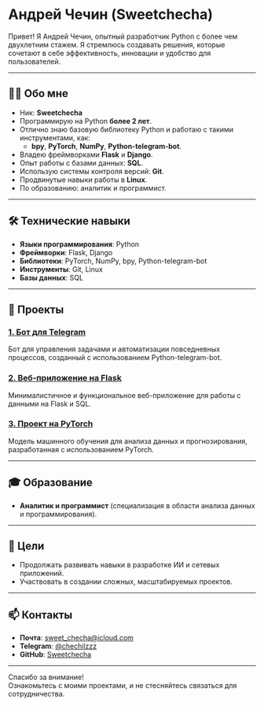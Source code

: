 # Андрей Чечин (Sweetchecha)  

Привет! Я Андрей Чечин, опытный разработчик Python с более чем двухлетним стажем. Я стремлюсь создавать решения, которые сочетают в себе эффективность, инновации и удобство для пользователей.  

---

## 🧑‍💻 Обо мне  
- Ник: **Sweetchecha**  
- Программирую на Python **более 2 лет**.  
- Отлично знаю базовую библиотеку Python и работаю с такими инструментами, как:  
  - **bpy**, **PyTorch**, **NumPy**, **Python-telegram-bot**.  
- Владею фреймворками **Flask** и **Django**.  
- Опыт работы с базами данных: **SQL**.  
- Использую системы контроля версий: **Git**.  
- Продвинутые навыки работы в **Linux**.  
- По образованию: аналитик и программист.  

---

## 🛠 Технические навыки  
- **Языки программирования**: Python  
- **Фреймворки**: Flask, Django  
- **Библиотеки**: PyTorch, NumPy, bpy, Python-telegram-bot  
- **Инструменты**: Git, Linux  
- **Базы данных**: SQL  

---

## 💼 Проекты  
### [1. Бот для Telegram](https://github.com/Sweetchecha/task_manager_bot)  
Бот для управления задачами и автоматизации повседневных процессов, созданный с использованием Python-telegram-bot.  

### [2. Веб-приложение на Flask](https://github.com/Sweetchecha/flask_app)  
Минималистичное и функциональное веб-приложение для работы с данными на Flask и SQL.  

### [3. Проект на PyTorch](https://github.com/sweetchecha/pytorch-project)  
Модель машинного обучения для анализа данных и прогнозирования, разработанная с использованием PyTorch.  

---

## 🎓 Образование  
- **Аналитик и программист** (специализация в области анализа данных и программирования).  

---

## 🌟 Цели  
- Продолжать развивать навыки в разработке ИИ и сетевых приложений.  
- Участвовать в создании сложных, масштабируемых проектов.  

---

## 📫 Контакты  
- **Почта**: [sweet_checha@icloud.com](mailto:sweet_checha@icloud.com)  
- **Telegram**: [@chechilzzz](https://t.mechechilzzz)  
- **GitHub**: [Sweetchecha](https://github.com/Sweetchecha)  

---

Спасибо за внимание!  
Ознакомьтесь с моими проектами, и не стесняйтесь связаться для сотрудничества.  
